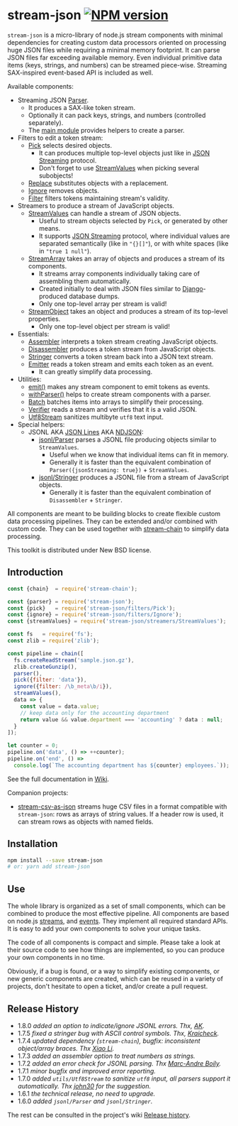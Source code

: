 # stream-json [![NPM version][npm-image]][npm-url]

[npm-image]:      https://img.shields.io/npm/v/stream-json.svg
[npm-url]:        https://npmjs.org/package/stream-json

`stream-json` is a micro-library of node.js stream components with minimal dependencies for creating custom data processors oriented on processing huge JSON files while requiring a minimal memory footprint. It can parse JSON files far exceeding available memory. Even individual primitive data items (keys, strings, and numbers) can be streamed piece-wise. Streaming SAX-inspired event-based API is included as well.

Available components:

* Streaming JSON [Parser](https://github.com/uhop/stream-json/wiki/Parser).
  * It produces a SAX-like token stream.
  * Optionally it can pack keys, strings, and numbers (controlled separately).
  * The [main module](https://github.com/uhop/stream-json/wiki/Main-module) provides helpers to create a parser.
* Filters to edit a token stream:
  * [Pick](https://github.com/uhop/stream-json/wiki/Pick) selects desired objects.
    * It can produces multiple top-level objects just like in [JSON Streaming](https://en.wikipedia.org/wiki/JSON_Streaming) protocol.
    * Don't forget to use [StreamValues](https://github.com/uhop/stream-json/wiki/StreamValues) when picking several subobjects!
  * [Replace](https://github.com/uhop/stream-json/wiki/Replace) substitutes objects with a replacement.
  * [Ignore](https://github.com/uhop/stream-json/wiki/Ignore) removes objects.
  * [Filter](https://github.com/uhop/stream-json/wiki/Filter) filters tokens maintaining stream's validity.
* Streamers to produce a stream of JavaScript objects.
  * [StreamValues](https://github.com/uhop/stream-json/wiki/StreamValues) can handle a stream of JSON objects.
    * Useful to stream objects selected by `Pick`, or generated by other means.
    * It supports [JSON Streaming](https://en.wikipedia.org/wiki/JSON_Streaming) protocol, where individual values are separated semantically (like in `"{}[]"`), or with white spaces (like in `"true 1 null"`).
  * [StreamArray](https://github.com/uhop/stream-json/wiki/StreamArray) takes an array of objects and produces a stream of its components.
    * It streams array components individually taking care of assembling them automatically.
    * Created initially to deal with JSON files similar to [Django](https://www.djangoproject.com/)-produced database dumps.
    * Only one top-level array per stream is valid!
  * [StreamObject](https://github.com/uhop/stream-json/wiki/StreamObject) takes an object and produces a stream of its top-level properties.
    * Only one top-level object per stream is valid!
* Essentials:
  * [Assembler](https://github.com/uhop/stream-json/wiki/Assembler) interprets a token stream creating JavaScript objects.
  * [Disassembler](https://github.com/uhop/stream-json/wiki/Disassembler) produces a token stream from JavaScript objects.
  * [Stringer](https://github.com/uhop/stream-json/wiki/Stringer) converts a token stream back into a JSON text stream.
  * [Emitter](https://github.com/uhop/stream-json/wiki/Emitter) reads a token stream and emits each token as an event.
    * It can greatly simplify data processing.
* Utilities:
  * [emit()](https://github.com/uhop/stream-json/wiki/emit()) makes any stream component to emit tokens as events.
  * [withParser()](https://github.com/uhop/stream-json/wiki/withParser()) helps to create stream components with a parser.
  * [Batch](https://github.com/uhop/stream-json/wiki/Batch) batches items into arrays to simplify their processing.
  * [Verifier](https://github.com/uhop/stream-json/wiki/Verifier) reads a stream and verifies that it is a valid JSON.
  * [Utf8Stream](https://github.com/uhop/stream-json/wiki/Utf8Stream) sanitizes multibyte `utf8` text input.
* Special helpers:
  * JSONL AKA [JSON Lines](http://jsonlines.org/) AKA [NDJSON](http://ndjson.org/):
    * [jsonl/Parser](https://github.com/uhop/stream-json/wiki/jsonl-Parser) parses a JSONL file producing objects similar to `StreamValues`.
      * Useful when we know that individual items can fit in memory.
      * Generally it is faster than the equivalent combination of `Parser({jsonStreaming: true})` + `StreamValues`.
    * [jsonl/Stringer](https://github.com/uhop/stream-json/wiki/jsonl-Stringer) produces a JSONL file from a stream of JavaScript objects.
      * Generally it is faster than the equivalent combination of `Disassembler` + `Stringer`.

All components are meant to be building blocks to create flexible custom data processing pipelines. They can be extended and/or combined with custom code. They can be used together with [stream-chain](https://www.npmjs.com/package/stream-chain) to simplify data processing.

This toolkit is distributed under New BSD license.

## Introduction

```js
const {chain}  = require('stream-chain');

const {parser} = require('stream-json');
const {pick}   = require('stream-json/filters/Pick');
const {ignore} = require('stream-json/filters/Ignore');
const {streamValues} = require('stream-json/streamers/StreamValues');

const fs   = require('fs');
const zlib = require('zlib');

const pipeline = chain([
  fs.createReadStream('sample.json.gz'),
  zlib.createGunzip(),
  parser(),
  pick({filter: 'data'}),
  ignore({filter: /\b_meta\b/i}),
  streamValues(),
  data => {
    const value = data.value;
    // keep data only for the accounting department
    return value && value.department === 'accounting' ? data : null;
  }
]);

let counter = 0;
pipeline.on('data', () => ++counter);
pipeline.on('end', () =>
  console.log(`The accounting department has ${counter} employees.`));
```

See the full documentation in [Wiki](https://github.com/uhop/stream-json/wiki).

Companion projects:

* [stream-csv-as-json](https://www.npmjs.com/package/stream-csv-as-json) streams huge CSV files in a format compatible with `stream-json`:
  rows as arrays of string values. If a header row is used, it can stream rows as objects with named fields.

## Installation

```bash
npm install --save stream-json
# or: yarn add stream-json
```

## Use

The whole library is organized as a set of small components, which can be combined to produce the most effective pipeline. All components are based on node.js
[streams](http://nodejs.org/api/stream.html), and [events](http://nodejs.org/api/events.html). They implement all required standard APIs. It is easy to add your
own components to solve your unique tasks.

The code of all components is compact and simple. Please take a look at their source code to see how things are implemented, so you can produce your own components
in no time.

Obviously, if a bug is found, or a way to simplify existing components, or new generic components are created, which can be reused in a variety of projects,
don't hesitate to open a ticket, and/or create a pull request.

## Release History

- 1.8.0 *added an option to indicate/ignore JSONL errors. Thx, [AK](https://github.com/ak--47).*
- 1.7.5 *fixed a stringer bug with ASCII control symbols. Thx, [Kraicheck](https://github.com/Kraicheck).*
- 1.7.4 *updated dependency (`stream-chain`), bugfix: inconsistent object/array braces. Thx [Xiao Li](https://github.com/xli1000).*
- 1.7.3 *added an assembler option to treat numbers as strings.*
- 1.7.2 *added an error check for JSONL parsing. Thx [Marc-Andre Boily](https://github.com/maboily).*
- 1.7.1 *minor bugfix and improved error reporting.*
- 1.7.0 *added `utils/Utf8Stream` to sanitize `utf8` input, all parsers support it automatically. Thx [john30](https://github.com/john30) for the suggestion.*
- 1.6.1 *the technical release, no need to upgrade.*
- 1.6.0 *added `jsonl/Parser` and `jsonl/Stringer`.*

The rest can be consulted in the project's wiki [Release history](https://github.com/uhop/stream-json/wiki/Release-history).
